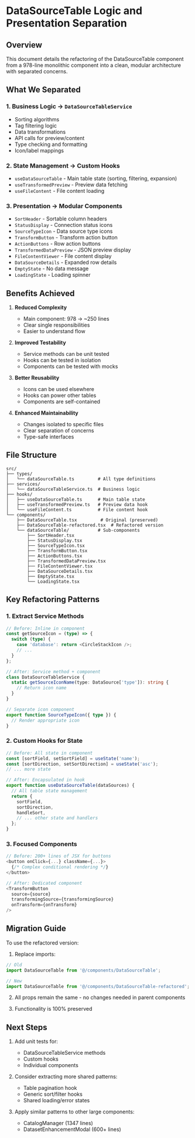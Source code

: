 # DataSourceTable Logic and Presentation Separation

## Overview

This document details the refactoring of the DataSourceTable component from a 978-line monolithic component into a clean, modular architecture with separated concerns.

## What We Separated

### 1. **Business Logic** → `DataSourceTableService`
- Sorting algorithms
- Tag filtering logic
- Data transformations
- API calls for preview/content
- Type checking and formatting
- Icon/label mappings

### 2. **State Management** → Custom Hooks
- `useDataSourceTable` - Main table state (sorting, filtering, expansion)
- `useTransformedPreview` - Preview data fetching
- `useFileContent` - File content loading

### 3. **Presentation** → Modular Components
- `SortHeader` - Sortable column headers
- `StatusDisplay` - Connection status icons
- `SourceTypeIcon` - Data source type icons
- `TransformButton` - Transform action button
- `ActionButtons` - Row action buttons
- `TransformedDataPreview` - JSON preview display
- `FileContentViewer` - File content display
- `DataSourceDetails` - Expanded row details
- `EmptyState` - No data message
- `LoadingState` - Loading spinner

## Benefits Achieved

1. **Reduced Complexity**
   - Main component: 978 → ~250 lines
   - Clear single responsibilities
   - Easier to understand flow

2. **Improved Testability**
   - Service methods can be unit tested
   - Hooks can be tested in isolation
   - Components can be tested with mocks

3. **Better Reusability**
   - Icons can be used elsewhere
   - Hooks can power other tables
   - Components are self-contained

4. **Enhanced Maintainability**
   - Changes isolated to specific files
   - Clear separation of concerns
   - Type-safe interfaces

## File Structure

```
src/
├── types/
│   └── dataSourceTable.ts         # All type definitions
├── services/
│   └── dataSourceTableService.ts  # Business logic
├── hooks/
│   ├── useDataSourceTable.ts      # Main table state
│   ├── useTransformedPreview.ts   # Preview data hook
│   └── useFileContent.ts          # File content hook
└── components/
    ├── DataSourceTable.tsx         # Original (preserved)
    ├── DataSourceTable-refactored.tsx  # Refactored version
    └── dataSourceTable/           # Sub-components
        ├── SortHeader.tsx
        ├── StatusDisplay.tsx
        ├── SourceTypeIcon.tsx
        ├── TransformButton.tsx
        ├── ActionButtons.tsx
        ├── TransformedDataPreview.tsx
        ├── FileContentViewer.tsx
        ├── DataSourceDetails.tsx
        ├── EmptyState.tsx
        └── LoadingState.tsx
```

## Key Refactoring Patterns

### 1. Extract Service Methods
```typescript
// Before: Inline in component
const getSourceIcon = (type) => {
  switch (type) {
    case 'database': return <CircleStackIcon />;
    // ...
  }
};

// After: Service method + component
class DataSourceTableService {
  static getSourceIconName(type: DataSource['type']): string {
    // Return icon name
  }
}

// Separate icon component
export function SourceTypeIcon({ type }) {
  // Render appropriate icon
}
```

### 2. Custom Hooks for State
```typescript
// Before: All state in component
const [sortField, setSortField] = useState('name');
const [sortDirection, setSortDirection] = useState('asc');
// ... more state

// After: Encapsulated in hook
export function useDataSourceTable(dataSources) {
  // All table state management
  return {
    sortField,
    sortDirection,
    handleSort,
    // ... other state and handlers
  };
}
```

### 3. Focused Components
```typescript
// Before: 200+ lines of JSX for buttons
<button onClick={...} className={...}>
  {/* Complex conditional rendering */}
</button>

// After: Dedicated component
<TransformButton 
  source={source}
  transformingSource={transformingSource}
  onTransform={onTransform}
/>
```

## Migration Guide

To use the refactored version:

1. Replace imports:
```typescript
// Old
import DataSourceTable from '@/components/DataSourceTable';

// New
import DataSourceTable from '@/components/DataSourceTable-refactored';
```

2. All props remain the same - no changes needed in parent components

3. Functionality is 100% preserved

## Next Steps

1. Add unit tests for:
   - DataSourceTableService methods
   - Custom hooks
   - Individual components

2. Consider extracting more shared patterns:
   - Table pagination hook
   - Generic sort/filter hooks
   - Shared loading/error states

3. Apply similar patterns to other large components:
   - CatalogManager (1347 lines)
   - DatasetEnhancementModal (600+ lines)